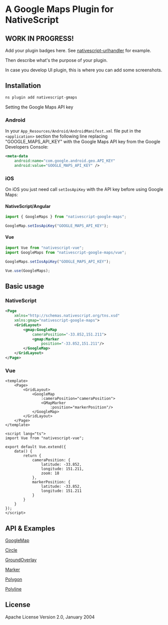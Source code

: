 # A Google Maps Plugin for NativeScript

## WORK IN PROGRESS!

Add your plugin badges here. See [nativescript-urlhandler](https://github.com/hypery2k/nativescript-urlhandler) for example.

Then describe what's the purpose of your plugin. 

In case you develop UI plugin, this is where you can add some screenshots.

## Installation

```javascript
ns plugin add nativescript-gmaps
```

Setting the Google Maps API key

### Android

In your `App_Resources/Android/AndroidManifest.xml` file put in the `<application>` section the following line replacing "GOOGLE_MAPS_API_KEY" with the Google Maps API key from the Google Developers Console:

```xml
<meta-data
    android:name="com.google.android.geo.API_KEY"
    android:value="GOOGLE_MAPS_API_KEY" />
```

### iOS

On iOS you just need call `setIosApiKey` with the API key before using Google Maps:

#### NativeScript/Angular
	
```javascript
import { GoogleMaps } from "nativescript-google-maps";

GoogleMap.setIosApiKey("GOOGLE_MAPS_API_KEY");
```

#### Vue
	
```javascript
import Vue from "nativescript-vue";
import GoogleMaps from "nativescript-google-maps/vue";

GoogleMaps.setIosApiKey("GOOGLE_MAPS_API_KEY");

Vue.use(GoogleMaps);
```

## Basic usage 

### NativeScript

```xml
<Page
    xmlns="http://schemas.nativescript.org/tns.xsd"
    xmlns:gmap="nativescript-google-maps">
    <GridLayout>
        <gmap:GoogleMap
            cameraPosition="-33.852,151.211">
            <gmap:Marker
                position="-33.852,151.211"/>
        </GoogleMap>
    </GridLayout>
</Page>
```

### Vue
	
```vue
<template>
    <Page>
        <GridLayout>
            <GoogleMap
                :cameraPosition="cameraPosition">
                <GMapMarker
                    :position="markerPosition"/>
            </GoogleMap>
        </GridLayout>
    </Page>
</template>

<script lang="ts">
import Vue from "nativescript-vue";

export default Vue.extend({
    data() {
        return {
            cameraPosition: {
                latitude: -33.852,
                longitude: 151.211,
                zoom: 18
            },
            markerPosition: {
                latitude: -33.852,
                longitude: 151.211
            }
        }
    }
});
</script>
```

## API & Examples

[GoogleMap](./docs/GoogleMap.md)

[Circle](./docs/Circle.md)

[GroundOverlay](./docs/GroundOverlay.md)

[Marker](./docs/Marker.md)

[Polygon](./docs/Polygon.md)

[Polyline](./docs/Polyline.md)
    
## License

Apache License Version 2.0, January 2004
